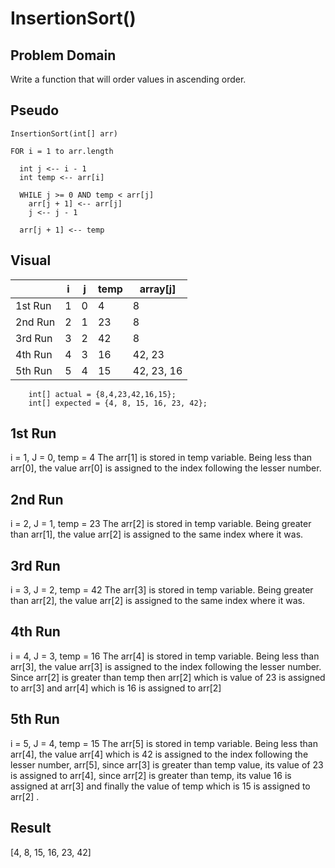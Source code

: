 # InsertionSort()

## Problem Domain
Write a function that will order values in ascending order.

## Pseudo
    InsertionSort(int[] arr)
  
    FOR i = 1 to arr.length
    
      int j <-- i - 1
      int temp <-- arr[i]
      
      WHILE j >= 0 AND temp < arr[j]
        arr[j + 1] <-- arr[j]
        j <-- j - 1
        
      arr[j + 1] <-- temp
      
## Visual

|         | i | j | temp | array[j]   |
|---------|---|---|------|------------|
| 1st Run | 1 | 0 | 4    | 8          |
| 2nd Run | 2 | 1 | 23   | 8          |
| 3rd Run | 3 | 2 | 42   | 8          |
| 4th Run | 4 | 3 | 16   | 42, 23     |
| 5th Run | 5 | 4 | 15   | 42, 23, 16 |

        int[] actual = {8,4,23,42,16,15};
        int[] expected = {4, 8, 15, 16, 23, 42};
        
## 1st Run
i = 1, J = 0, temp = 4
 The arr[1] is stored in temp variable. Being less than arr[0], the value arr[0] is assigned to the index following the lesser number.

## 2nd Run 
i = 2, J = 1, temp = 23
The arr[2] is stored in temp variable. Being greater than arr[1], the value arr[2] is assigned to the same index where it was.

## 3rd Run
i = 3, J = 2, temp = 42
The arr[3] is stored in temp variable. Being greater than arr[2], the value arr[2] is assigned to the same index where it was.

## 4th Run
i = 4, J = 3, temp = 16
The arr[4] is stored in temp variable. Being less than arr[3], the value arr[3] is assigned to the index following the lesser number. Since arr[2] is greater than temp then arr[2] which is value of 23 is assigned to arr[3] and arr[4] which is 16 is assigned to arr[2]

## 5th Run
i = 5, J = 4, temp = 15
The arr[5] is stored in temp variable. Being less than arr[4], the value arr[4] which is 42 is assigned to the index following the lesser number, arr[5], since arr[3] is greater than temp value, its value of 23 is assigned to arr[4], since arr[2] is greater than temp, its value 16 is assigned at arr[3] and finally the value of temp which is 15 is assigned to arr[2] .

## Result 
[4, 8, 15, 16, 23, 42]